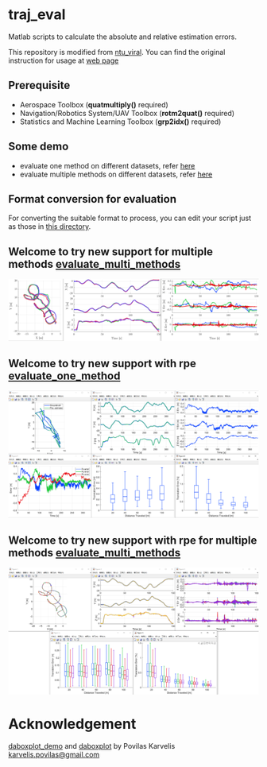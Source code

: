 # traj_eval
Matlab scripts to calculate the absolute and relative estimation errors.

This repository is modified from [ntu_viral](https://github.com/ntu-aris/viral_eval). You can find the original instruction for usage at [web page](https://ntu-aris.github.io/ntu_viral_dataset/evaluation_tutorial.html)

## Prerequisite

- Aerospace Toolbox (**quatmultiply()** required)
- Navigation/Robotics System/UAV Toolbox (**rotm2quat()** required)
- Statistics and Machine Learning Toolbox (**grp2idx()** required)

## Some demo
- evaluate one method on different datasets, refer [here](./demo_one_method/demo_datasets_one_method.m)
- evaluate multiple methods on different datasets, refer [here](./demo_multi_methods/demo_datasets_multi_methods.m)

## Format conversion for evaluation
For converting the suitable format to process, you can edit your script just as those in [this directory](./fmtconv/).

## Welcome to try new support for multiple methods [evaluate_multi_methods](eval/evaluate_multi_methods.m)

![](fig/eee_03.png)

## Welcome to try new support with rpe [evaluate_one_method](eval/evaluate_one_method.m.m)

![](fig/eval_one.png)

## Welcome to try new support with rpe for multiple methods [evaluate_multi_methods](eval/evaluate_multi_methods.m)

![](fig/eval_all.png)

# Acknowledgement

[daboxplot_demo](daboxplot_demo.m) and [daboxplot](daboxplot.m) by Povilas Karvelis <karvelis.povilas@gmail.com>
